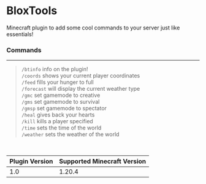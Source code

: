 # BloxTools
Minecraft plugin to add some cool commands to your server just like essentials!

  ### Commands

  ----------------------------------------------------------------------------------------

  > `/btinfo` info on the plugin! <br />
  > `/coords` shows your current player coordinates <br />
  > `/feed` fills your hunger to full <br />
  > `/forecast` will display the current weather type <br />
  > `/gmc` set gamemode to creative  <br />
  > `/gms` set gamemode to survival <br />
  > `/gmsp` set gamemode to spectator <br />
  > `/heal` gives back your hearts <br />
  > `/kill` kills a player specified <br />
  > `/time` sets the time of the world <br />
  > `/weather` sets the weather of the world <br />

<br />

| Plugin Version | Supported Minecraft Version |
|----------------|-----------------------------|
| 1.0            | 1.20.4                      |
